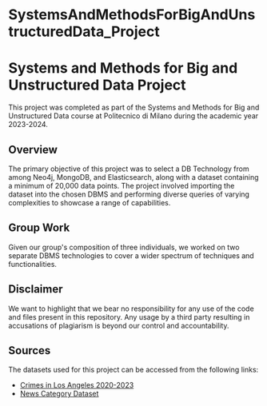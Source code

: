 # SystemsAndMethodsForBigAndUnstructuredData_Project

# Systems and Methods for Big and Unstructured Data Project

This project was completed as part of the Systems and Methods for Big and Unstructured Data course at Politecnico di Milano during the academic year 2023-2024.

## Overview

The primary objective of this project was to select a DB Technology from among Neo4j, MongoDB, and Elasticsearch, along with a dataset containing a minimum of 20,000 data points. The project involved importing the dataset into the chosen DBMS and performing diverse queries of varying complexities to showcase a range of capabilities.

## Group Work

Given our group's composition of three individuals, we worked on two separate DBMS technologies to cover a wider spectrum of techniques and functionalities.

## Disclaimer

We want to highlight that we bear no responsibility for any use of the code and files present in this repository. Any usage by a third party resulting in accusations of plagiarism is beyond our control and accountability.

## Sources

The datasets used for this project can be accessed from the following links:

- [Crimes in Los Angeles 2020-2023](https://www.kaggle.com/datasets/asaniczka/crimes-in-los-angeles-2020-2023)
- [News Category Dataset](https://www.kaggle.com/datasets/rmisra/news-category-dataset)
